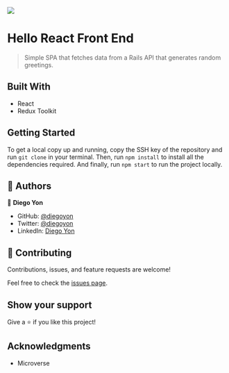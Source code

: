 ![](https://img.shields.io/badge/Microverse-blueviolet)

# Hello React Front End

> Simple SPA that fetches data from a Rails API that generates random greetings.

## Built With

- React
- Redux Toolkit

## Getting Started

To get a local copy up and running, copy the SSH key of the repository and run `git clone` in your terminal. Then, run `npm install` to install all the dependencies required. And finally, run `npm start` to run the project locally.

## 👤 Authors

👤 **Diego Yon**

- GitHub: [@diegoyon](https://github.com/diegoyon)
- Twitter: [@diegoyon](https://twitter.com/diegoyon)
- LinkedIn: [Diego Yon](https://www.linkedin.com/in/diego-yon/)

## 🤝 Contributing

Contributions, issues, and feature requests are welcome!

Feel free to check the [issues page](../../issues/).

## Show your support

Give a ⭐️ if you like this project!

## Acknowledgments

- Microverse
